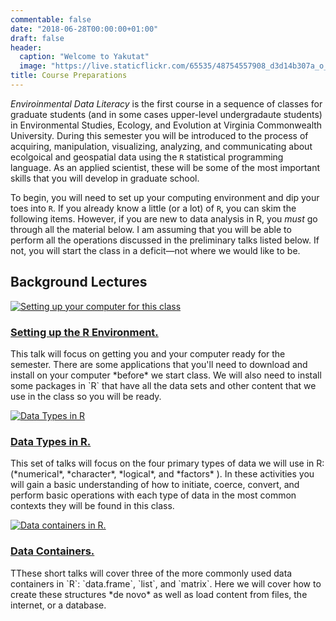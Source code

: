 ```yaml
---
commentable: false
date: "2018-06-28T00:00:00+01:00"
draft: false
header: 
  caption: "Welcome to Yakutat"
  image: "https://live.staticflickr.com/65535/48754557908_d3d14b307a_o_d.jpg"
title: Course Preparations
---
```


*Enviroinmental Data Literacy* is the first course in a sequence of classes for graduate students (and in some cases upper-level undergradaute students) in Environmental Studies, Ecology, and Evolution at Virginia Commonwealth University.  During this semester you will be introduced to the process of acquiring, manipulation, visualizing, analyzing, and communicating about ecolgoical and geospatial data using the `R` statistical programming language.  As an applied scientist, these will be some of the most important skills that you will develop in graduate school.

To begin, you will need to set up your computing environment and dip your toes into `R`.  If you already know a little (or a lot) of `R`, you can skim the following items.  However, if you are new to data analysis in R, you *must* go through all the material below.  I am assuming that you will be able to perform all the operations discussed in the preliminary talks listed below.  If not, you will start the class in a deficit—not where we would like to be.




## Background Lectures

<div class="card-simple">
  <a href="/talk/1-prework/environment/">
      <img src="/talk/1-prework/environment/featured.jpg" class="article-banner" alt="Setting up your computer for this class">
  </a>
  <h3 class="article-title mb-1 mt-3">
    <a href="/talk/1-prework/environment/">Setting up the R Environment.</a>
  </h3>
  <div class="article-style">
  <p>This talk will focus on getting you and your computer ready for the semester.  There are some applications that you'll need to download and install on your computer *before* we start class.  We will also need to install some packages in `R` that have all the data sets and other content that we use in the class so you will be ready.</p>
  </div>
</div>


<div class="card-simple">
  <a href="/talk/1-prework/datatypes/">
      <img src="/talk/1-prework/datatypes/featured.jpg" class="article-banner" alt="Data Types in R">
  </a>
  <h3 class="article-title mb-1 mt-3">
    <a href="/talk/1-prework/datatypes/">Data Types in R.</a>
  </h3>
  <div class="article-style">
  <p>This set of talks will focus on the four primary types of data we will use in R: (*numerical*, *character*, *logical*, and *factors* ).  In these activities you will gain a basic understanding of how to initiate, coerce, convert, and perform basic operations with each type of data in the most common contexts they will be found in this class.</p>
  </div>
</div>



<div class="card-simple">
  <a href="/talk/1-prework/containers/">
      <img src="/talk/1-prework/containers/featured.jpg" class="article-banner" alt="Data containers in R.">
  </a>
  <h3 class="article-title mb-1 mt-3">
    <a href="/talk/1-prework/datacontainers/">Data Containers.</a>
  </h3>
  <div class="article-style">
  <p>TThese short talks will cover three of the more commonly used data containers in `R`: `data.frame`, `list`, and `matrix`.  Here we will cover how to create these structures *de novo* as well as load content from files, the internet, or a database.</p>
  </div>
</div>



